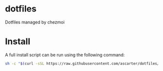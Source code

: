 # dotfiles
Dotfiles managed by chezmoi

# Install

A full install script can be run using the following command:

```sh
sh -c "$(curl -sSL https://raw.githubusercontent.com/ascarter/dotfiles/main/install.sh)"
```

